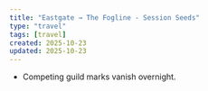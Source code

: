 ```yaml
---
title: "Eastgate → The Fogline - Session Seeds"
type: "travel"
tags: [travel]
created: 2025-10-23
updated: 2025-10-23
---
```

- Competing guild marks vanish overnight.
